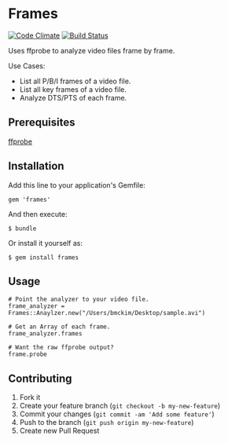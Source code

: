 # Frames

[![Code Climate](https://codeclimate.com/badge.png)](https://codeclimate.com/github/brookemckim/frames)
[![Build Status](https://travis-ci.org/[brookemckim]/[frames].png)](https://travis-ci.org/[brookemckim]/[frames])


Uses ffprobe to analyze video files frame by frame. 

Use Cases:

* List all P/B/I frames of a video file.
* List all key frames of a video file.
* Analyze DTS/PTS of each frame.

## Prerequisites

[ffprobe](http://ffmpeg.org/ffprobe.html)

## Installation

Add this line to your application's Gemfile:

    gem 'frames'

And then execute:

    $ bundle

Or install it yourself as:

    $ gem install frames

## Usage

```
# Point the analyzer to your video file.
frame_analyzer = Frames::Anaylzer.new("/Users/bmckim/Desktop/sample.avi")

# Get an Array of each frame.
frame_analyzer.frames

# Want the raw ffprobe output?
frame.probe
```

## Contributing

1. Fork it
2. Create your feature branch (`git checkout -b my-new-feature`)
3. Commit your changes (`git commit -am 'Add some feature'`)
4. Push to the branch (`git push origin my-new-feature`)
5. Create new Pull Request

